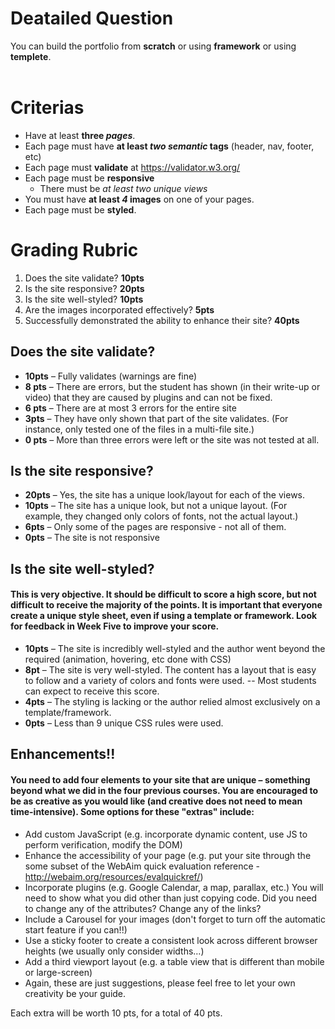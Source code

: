 # Deatailed Question
You can build the portfolio from **scratch** or using **framework** or using **templete**.
<br>
<br>

# Criterias
- Have at least **three *pages***.
- Each page must have **at least *two semantic* tags** (header, nav, footer, etc)
- Each page must **validate** at https://validator.w3.org/
- Each page must be **responsive**
    - There must be *at least two unique views*
- You must have **at least *4* images** on one of your pages.
- Each page must be **styled**.

# Grading Rubric
1. Does the site validate? **10pts**
2. Is the site responsive? **20pts**
3. Is the site well-styled? **10pts**
4. Are the images incorporated effectively? **5pts**
5. Successfully demonstrated the ability to enhance their site?  **40pts**

## Does the site validate? 
- **10pts** – Fully validates (warnings are fine) 
- **8 pts** – There are errors, but the student has shown (in their write-up or video) that they are caused by plugins and can not be fixed. 
- **6 pts** – There are at most 3 errors for the entire site 
- **3pts** – They have only shown that part of the site validates.  (For instance, only tested one of the files in a multi-file site.) 
- **0 pts** – More than three errors  were left or the site was not tested at all.

## Is the site responsive?
- **20pts** – Yes, the site has a unique look/layout for each of the views.
- **10pts** – The site has a unique look, but not a unique layout.  (For example, they changed only colors of fonts, not the actual layout.)
- **6pts** – Only some of the pages are responsive - not all of them.
- **0pts** – The site is not responsive

## Is the site well-styled?
#### This is very objective.  It should be difficult to score a high score, but not difficult to receive the majority of the points.  It is important that everyone create a unique style sheet, even if using a template or framework.  Look for feedback in Week Five to improve your score.
- **10pts** – The site is incredibly well-styled and the author went beyond the required (animation, hovering, etc done with CSS)
- **8pt** – The site is very well-styled.   The content has a layout that is easy to follow and a variety of colors and fonts were used. -- Most students can expect to receive this score.
- **4pts** – The styling is lacking or the author relied almost exclusively on a template/framework.
- **0pts** – Less than 9 unique CSS rules were used.

## Enhancements!!
#### You need to add four elements to your site that are unique – something beyond what we did in the four previous courses.  You are encouraged to be as creative as you would like (and creative does not need to mean time-intensive).  Some options for these "extras" include:
- Add custom JavaScript (e.g. incorporate dynamic content, use JS to perform verification, modify the DOM)
- Enhance the accessibility of your page (e.g. put your site through the some subset of the WebAim quick evaluation reference - http://webaim.org/resources/evalquickref/)
- Incorporate plugins  (e.g. Google Calendar, a map, parallax, etc.)  You will need to show what you did other than just copying code.  Did you need to change any of the attributes?  Change any of the links?
- Include a Carousel for your images (don't forget to turn off the automatic start feature if you can!!)
- Use a sticky footer to create a consistent look across different browser heights (we usually only consider widths…)
- Add a third viewport layout (e.g. a table view that is different than mobile or large-screen)
- Again, these are just suggestions, please feel free to let your own creativity be your guide.

Each extra will be worth 10 pts, for a total of 40 pts.